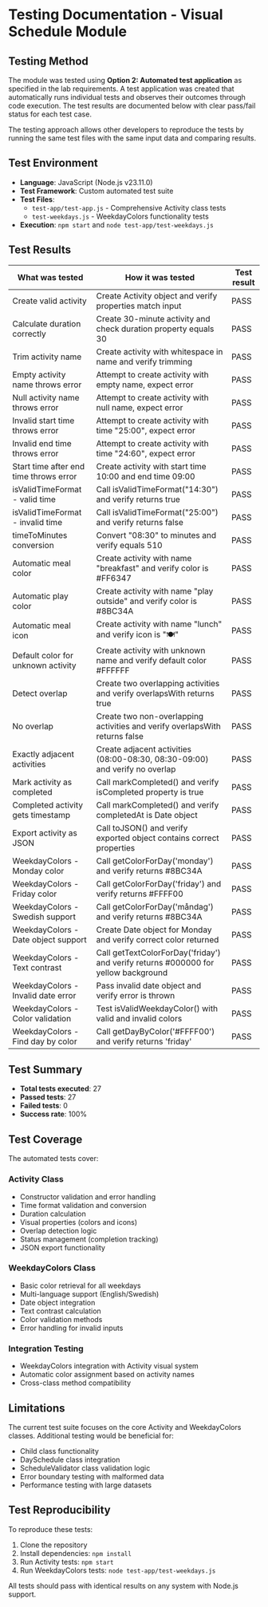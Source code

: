 # Testing Documentation - Visual Schedule Module

## Testing Method

The module was tested using **Option 2: Automated test application** as specified in the lab requirements. A test application was created that automatically runs individual tests and observes their outcomes through code execution. The test results are documented below with clear pass/fail status for each test case.

The testing approach allows other developers to reproduce the tests by running the same test files with the same input data and comparing results.

## Test Environment

- **Language**: JavaScript (Node.js v23.11.0)
- **Test Framework**: Custom automated test suite
- **Test Files**: 
  - `test-app/test-app.js` - Comprehensive Activity class tests
  - `test-weekdays.js` - WeekdayColors functionality tests
- **Execution**: `npm start` and `node test-app/test-weekdays.js`

## Test Results

| What was tested | How it was tested | Test result |
|----------------|------------------|-------------|
| Create valid activity | Create Activity object and verify properties match input | PASS |
| Calculate duration correctly | Create 30-minute activity and check duration property equals 30 | PASS |
| Trim activity name | Create activity with whitespace in name and verify trimming | PASS |
| Empty activity name throws error | Attempt to create activity with empty name, expect error | PASS |
| Null activity name throws error | Attempt to create activity with null name, expect error | PASS |
| Invalid start time throws error | Attempt to create activity with time "25:00", expect error | PASS |
| Invalid end time throws error | Attempt to create activity with time "24:60", expect error | PASS |
| Start time after end time throws error | Create activity with start time 10:00 and end time 09:00 | PASS |
| isValidTimeFormat - valid time | Call isValidTimeFormat("14:30") and verify returns true | PASS |
| isValidTimeFormat - invalid time | Call isValidTimeFormat("25:00") and verify returns false | PASS |
| timeToMinutes conversion | Convert "08:30" to minutes and verify equals 510 | PASS |
| Automatic meal color | Create activity with name "breakfast" and verify color is #FF6347 | PASS |
| Automatic play color | Create activity with name "play outside" and verify color is #8BC34A | PASS |
| Automatic meal icon | Create activity with name "lunch" and verify icon is "🍽️" | PASS |
| Default color for unknown activity | Create activity with unknown name and verify default color #FFFFFF | PASS |
| Detect overlap | Create two overlapping activities and verify overlapsWith returns true | PASS |
| No overlap | Create two non-overlapping activities and verify overlapsWith returns false | PASS |
| Exactly adjacent activities | Create adjacent activities (08:00-08:30, 08:30-09:00) and verify no overlap | PASS |
| Mark activity as completed | Call markCompleted() and verify isCompleted property is true | PASS |
| Completed activity gets timestamp | Call markCompleted() and verify completedAt is Date object | PASS |
| Export activity as JSON | Call toJSON() and verify exported object contains correct properties | PASS |
| WeekdayColors - Monday color | Call getColorForDay('monday') and verify returns #8BC34A | PASS |
| WeekdayColors - Friday color | Call getColorForDay('friday') and verify returns #FFFF00 | PASS |
| WeekdayColors - Swedish support | Call getColorForDay('måndag') and verify returns #8BC34A | PASS |
| WeekdayColors - Date object support | Create Date object for Monday and verify correct color returned | PASS |
| WeekdayColors - Text contrast | Call getTextColorForDay('friday') and verify returns #000000 for yellow background | PASS |
| WeekdayColors - Invalid date error | Pass invalid date object and verify error is thrown | PASS |
| WeekdayColors - Color validation | Test isValidWeekdayColor() with valid and invalid colors | PASS |
| WeekdayColors - Find day by color | Call getDayByColor('#FFFF00') and verify returns 'friday' | PASS |

## Test Summary

- **Total tests executed**: 27
- **Passed tests**: 27
- **Failed tests**: 0
- **Success rate**: 100%

## Test Coverage

The automated tests cover:

### Activity Class
- Constructor validation and error handling
- Time format validation and conversion
- Duration calculation
- Visual properties (colors and icons)
- Overlap detection logic
- Status management (completion tracking)
- JSON export functionality

### WeekdayColors Class
- Basic color retrieval for all weekdays
- Multi-language support (English/Swedish)
- Date object integration
- Text contrast calculation
- Color validation methods
- Error handling for invalid inputs

### Integration Testing
- WeekdayColors integration with Activity visual system
- Automatic color assignment based on activity names
- Cross-class method compatibility

## Limitations

The current test suite focuses on the core Activity and WeekdayColors classes. Additional testing would be beneficial for:

- Child class functionality
- DaySchedule class integration
- ScheduleValidator class validation logic
- Error boundary testing with malformed data
- Performance testing with large datasets

## Test Reproducibility

To reproduce these tests:

1. Clone the repository
2. Install dependencies: `npm install`
3. Run Activity tests: `npm start`
4. Run WeekdayColors tests: `node test-app/test-weekdays.js`

All tests should pass with identical results on any system with Node.js support.